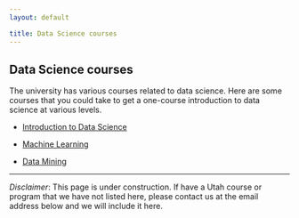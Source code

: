 ```yaml
---
layout: default

title: Data Science courses 
---
```



## Data Science courses 

The university has various courses related to data science. Here are
some courses that you could take to get a one-course introduction to
data science at various levels.

* [Introduction to Data Science](http://datasciencecourse.net/2016/index.html)

* [Machine Learning]()

* [Data Mining]()


---

*Disclaimer*: This page is under construction. If have a Utah course
or program that we have not listed here, please contact us at the
email address below and we will include it here.


